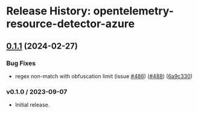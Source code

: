 # Release History: opentelemetry-resource-detector-azure

## [0.1.1](https://github.com/flywirecorp/opentelemetry-ruby-contrib/compare/opentelemetry-resource-detector-azure-v0.1.0...opentelemetry-resource-detector-azure/v0.1.1) (2024-02-27)


### Bug Fixes

* regex non-match with obfuscation limit (issue [#486](https://github.com/flywirecorp/opentelemetry-ruby-contrib/issues/486)) ([#488](https://github.com/flywirecorp/opentelemetry-ruby-contrib/issues/488)) ([6a9c330](https://github.com/flywirecorp/opentelemetry-ruby-contrib/commit/6a9c33088c6c9f39b2bc30247a3ed825553c07d4))

### v0.1.0 / 2023-09-07

* Initial release.
